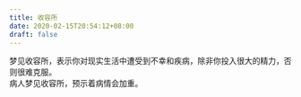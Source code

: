 ```yaml
---
title: 收容所
date: 2020-02-15T20:54:12+08:00
draft: false
---
```


梦见收容所，表示你对现实生活中遭受到不幸和疾病，除非你投入很大的精力，否则很难克服。<br>
病人梦见收容所，预示着病情会加重。<br>
